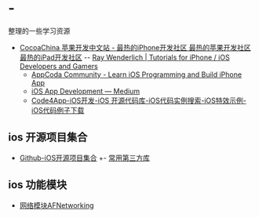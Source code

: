 # -
整理的一些学习资源
- [CocoaChina 苹果开发中文站 - 最热的iPhone开发社区 最热的苹果开发社区 最热的iPad开发社区](http://www.cocoachina.com/)
-- [Ray Wenderlich | Tutorials for iPhone / iOS Developers and Gamers](http://www.raywenderlich.com/)
  - [AppCoda Community - Learn iOS Programming and Build iPhone App](http://www.appcoda.com)
  - [iOS App Development — Medium](https://medium.com/ios-os-x-development)
  - [Code4App-iOS开发-iOS 开源代码库-iOS代码实例搜索-iOS特效示例-iOS代码例子下载](http://www.code4app.com/)
 ## ios 开源项目集合
  - [Github-iOS开源项目集合](http://github.ibireme.com/github/list/ios/)
 +- [常用第三方库](http://segmentfault.com/a/1190000003849085)
  
  ## ios 功能模块
  - [网络模块AFNetworking](https://github.com/AFNetworking/AFNetworking)
